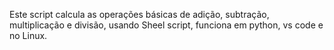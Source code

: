 Este script calcula as operações básicas de adição, subtração, multiplicação e divisão, usando Sheel script, funciona em python, vs code e no Linux.
